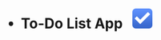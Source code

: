 

<h1>
  
  
* To-Do List App &nbsp; <img src="https://github.com/AranMesquita/To-Do-List/blob/main/assets/Todo.png" height="40" width="40"/>
</h1>
